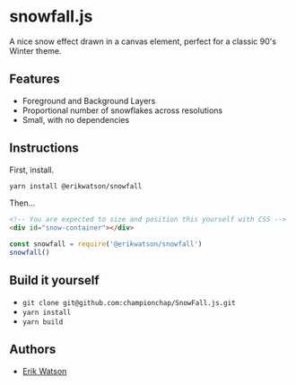 # snowfall.js

A nice snow effect drawn in a canvas element, perfect for a classic 90's Winter theme.


## Features

  + Foreground and Background Layers
  + Proportional number of snowflakes across resolutions
  + Small, with no dependencies


## Instructions

First, install.

```sh
yarn install @erikwatson/snowfall
```

Then...

```html
<!-- You are expected to size and position this yourself with CSS -->
<div id="snow-container"></div>
```

```js
const snowfall = require('@erikwatson/snowfall')
snowfall()
```

## Build it yourself

  + `git clone git@github.com:championchap/SnowFall.js.git`
  + `yarn install`
  + `yarn build`


## Authors

  + [Erik Watson](http://erikwatson.me)
